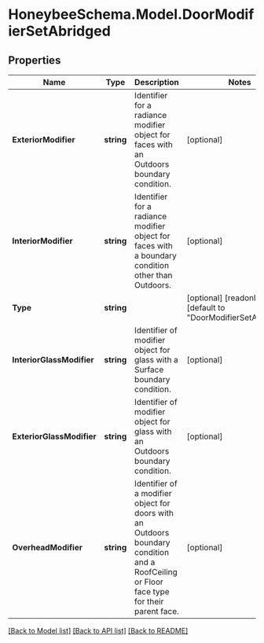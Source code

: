 
# HoneybeeSchema.Model.DoorModifierSetAbridged

## Properties

Name | Type | Description | Notes
------------ | ------------- | ------------- | -------------
**ExteriorModifier** | **string** | Identifier for a radiance modifier object for faces with an  Outdoors boundary condition. | [optional] 
**InteriorModifier** | **string** | Identifier for a radiance modifier object for faces with a boundary condition other than Outdoors. | [optional] 
**Type** | **string** |  | [optional] [readonly] [default to "DoorModifierSetAbridged"]
**InteriorGlassModifier** | **string** | Identifier of modifier object for glass with a Surface boundary condition. | [optional] 
**ExteriorGlassModifier** | **string** | Identifier of modifier object for glass with an Outdoors boundary condition. | [optional] 
**OverheadModifier** | **string** | Identifier of a modifier object for doors with an Outdoors boundary condition and a RoofCeiling or Floor face type for their parent face. | [optional] 

[[Back to Model list]](../README.md#documentation-for-models)
[[Back to API list]](../README.md#documentation-for-api-endpoints)
[[Back to README]](../README.md)

